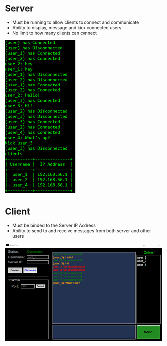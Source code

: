 # Server
- Must be running to allow clients to connect and communicate
- Ability to display, message and kick connected users
- No limit to how many clients can connect

![](images/server.png)

# Client
- Must be binded to the Server IP Address
- Ability to send to and receive messages from both server and other users

![](images/chat.png)
